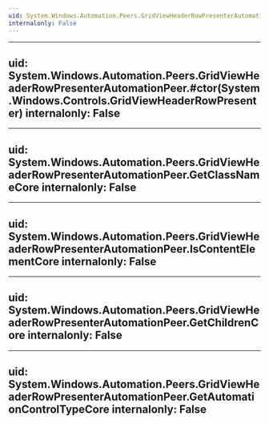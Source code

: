 ```yaml
---
uid: System.Windows.Automation.Peers.GridViewHeaderRowPresenterAutomationPeer
internalonly: False
---
```


---
uid: System.Windows.Automation.Peers.GridViewHeaderRowPresenterAutomationPeer.#ctor(System.Windows.Controls.GridViewHeaderRowPresenter)
internalonly: False
---

---
uid: System.Windows.Automation.Peers.GridViewHeaderRowPresenterAutomationPeer.GetClassNameCore
internalonly: False
---

---
uid: System.Windows.Automation.Peers.GridViewHeaderRowPresenterAutomationPeer.IsContentElementCore
internalonly: False
---

---
uid: System.Windows.Automation.Peers.GridViewHeaderRowPresenterAutomationPeer.GetChildrenCore
internalonly: False
---

---
uid: System.Windows.Automation.Peers.GridViewHeaderRowPresenterAutomationPeer.GetAutomationControlTypeCore
internalonly: False
---
